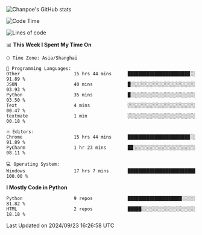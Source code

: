![Chanpoe's GitHub stats](https://github-readme-stats.vercel.app/api?username=Chanpoe&show_icons=true&count_private=true&theme=cobalt)

<!--START_SECTION:waka-->
![Code Time](http://img.shields.io/badge/Code%20Time-200%20hrs%2018%20mins-blue)

![Lines of code](https://img.shields.io/badge/From%20Hello%20World%20I%27ve%20Written-1.6%20million%20lines%20of%20code-blue)

📊 **This Week I Spent My Time On** 

```text
🕑︎ Time Zone: Asia/Shanghai

💬 Programming Languages: 
Other                    15 hrs 44 mins      ███████████████████████░░   91.89 % 
JSON                     40 mins             █░░░░░░░░░░░░░░░░░░░░░░░░   03.93 % 
Python                   35 mins             █░░░░░░░░░░░░░░░░░░░░░░░░   03.50 % 
Text                     4 mins              ░░░░░░░░░░░░░░░░░░░░░░░░░   00.47 % 
textmate                 1 min               ░░░░░░░░░░░░░░░░░░░░░░░░░   00.18 % 

🔥 Editors: 
Chrome                   15 hrs 44 mins      ███████████████████████░░   91.89 % 
PyCharm                  1 hr 23 mins        ██░░░░░░░░░░░░░░░░░░░░░░░   08.11 % 

💻 Operating System: 
Windows                  17 hrs 7 mins       █████████████████████████   100.00 % 
```

**I Mostly Code in Python** 

```text
Python                   9 repos             ████████████████████░░░░░   81.82 % 
HTML                     2 repos             █████░░░░░░░░░░░░░░░░░░░░   18.18 % 
```




 Last Updated on 2024/09/23 16:26:58 UTC
<!--END_SECTION:waka-->
